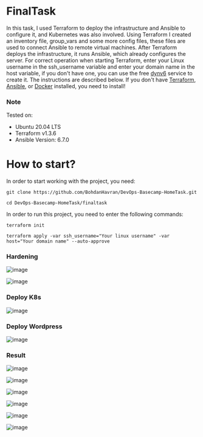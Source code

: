 # FinalTask
In this task, I used Terraform to deploy the infrastructure and Ansible to configure it, and Kubernetes was also involved. Using Terraform I created an inventory file, group_vars and some more config files, these files are used to connect Ansible to remote virtual machines. After Terraform deploys the infrastructure, it runs Ansible, which already configures the server. For correct operation when starting Terraform, enter your Linux username in the ssh_username variable and enter your domain name in the host variable, if you don't have one, you can use the free [dynv6](https://dynv6.com/) service to create it. The instructions are described below. If you don't have [Terraform](https://developer.hashicorp.com/terraform/downloads?product_intent=terraform), [Ansible](https://docs.ansible.com/ansible/latest/installation_guide/intro_installation.html), or [Docker](https://docs.docker.com/engine/install/ubuntu/) installed, you need to install!

<h3>Note</h3>
Tested on:

- Ubuntu 20.04 LTS
- Terraform v1.3.6
- Ansible Version: 6.7.0

# How to start?
In order to start working with the project, you need:
```
git clone https://github.com/BohdanHavran/DevOps-Basecamp-HomeTask.git
```
```
cd DevOps-Basecamp-HomeTask/finaltask
```
In order to run this project, you need to enter the following commands:
```
terraform init
```
```
terraform apply -var ssh_username="Your linux username" -var host="Your domain name" --auto-approve
```
### Hardening
![image](https://user-images.githubusercontent.com/7732624/219907025-1451b639-1235-4254-8859-18c2dc9c0937.png)

![image](https://user-images.githubusercontent.com/7732624/219907509-c296e77c-0847-4e91-b87c-3e5c0b3a9d2e.png)


### Deploy K8s
![image](https://user-images.githubusercontent.com/7732624/219907099-bf6675c3-2a14-4694-bdf5-687de5c9a455.png)

### Deploy Wordpress
![image](https://user-images.githubusercontent.com/7732624/219907125-9a7860c3-4593-45f7-982f-11b7bdf5b0ca.png)

### Result
![image](https://user-images.githubusercontent.com/7732624/219907142-5fa238c9-6429-47de-ba45-66c43f2e8b31.png)

![image](https://user-images.githubusercontent.com/7732624/219907227-f66d5a1f-57bf-4b54-9d3e-04b584e32d00.png)

![image](https://user-images.githubusercontent.com/7732624/219907239-4afa107c-9425-45ec-bda0-c82b13326960.png)

![image](https://user-images.githubusercontent.com/7732624/219907291-96d672df-e4aa-4ef3-b128-fa786d8ddff9.png)

![image](https://user-images.githubusercontent.com/7732624/219907311-7930d5e9-a95b-40ba-bc9f-2803bd00f765.png)

![image](https://user-images.githubusercontent.com/7732624/219907330-6ed18be4-1ea5-4787-bf1e-54d0b5aa2a08.png)

